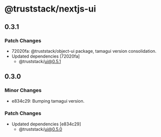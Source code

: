 # @truststack/nextjs-ui

## 0.3.1

### Patch Changes

- 72020fa: @truststack/object-ui package, tamagui version consolidation.
- Updated dependencies [72020fa]
  - @truststack/ui@0.5.1

## 0.3.0

### Minor Changes

- e834c29: Bumping tamagui version.

### Patch Changes

- Updated dependencies [e834c29]
  - @truststack/ui@0.5.0
